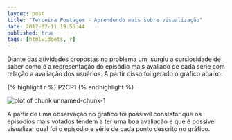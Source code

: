 ```yaml
---
layout: post
title: "Terceira Postagem - Aprendendo mais sobre visualização"
date: 2017-07-11 19:56:44
published: true
tags: [htmlwidgets, r]
---
```


Diante das atividades propostas no problema um, surgiu a cursiosidade de saber como é a representação do episódio mais avaliado de cada série com relação a avaliação dos usuários. A partir disso foi gerado o gráfico abaixo:






{% highlight r %}
P2CP1
{% endhighlight %}

![plot of chunk unnamed-chunk-1](/portfolio-analises/figure/source/P2CP1/2017-07-11-Problema2-CP1/unnamed-chunk-1-1.png)

A partir de uma observação no gráfico foi possível constatar que os episódios mais votados tendem a ter uma boa avaliação e que é possível visualizar qual foi o episódio e série de cada ponto descrito no gráfico.


